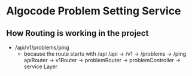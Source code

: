 # Algocode Problem Setting Service







## How Routing is working in the project
- /api/v1/problems/ping
    - because the route starts with /api
      /api -> /v1 -> /problems -> /ping
     apiRouter -> v1Router -> problemRouter -> problemController  -> service Layer